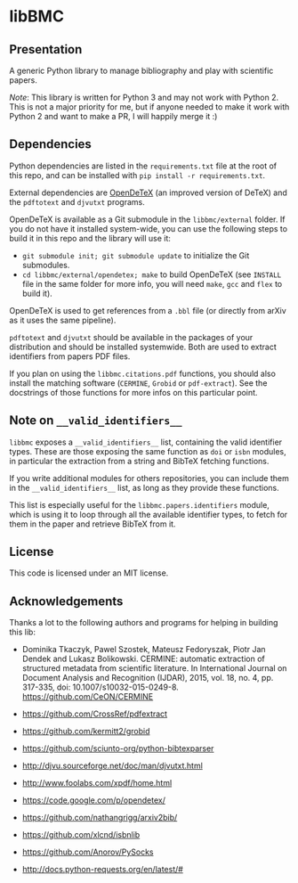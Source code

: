libBMC
======

## Presentation

A generic Python library to manage bibliography and play with scientific
papers.


_Note_: This library is written for Python 3 and may not work with Python 2.
This is not a major priority for me, but if anyone needed to make it work with
Python 2 and want to make a PR, I will happily merge it :)


## Dependencies

Python dependencies are listed in the `requirements.txt` file at the root of
this repo, and can be installed with `pip install -r requirements.txt`.


External dependencies are [OpenDeTeX](https://code.google.com/p/opendetex/)
(an improved version of DeTeX) and the `pdftotext` and `djvutxt` programs.


OpenDeTeX is available as a Git submodule in the `libbmc/external` folder. If
you do not have it installed system-wide, you can use the following steps to
build it in this repo and the library will use it:

* `git submodule init; git submodule update` to initialize the Git submodules.
* `cd libbmc/external/opendetex; make` to build OpenDeTeX (see `INSTALL` file
  in the same folder for more info, you will need `make`, `gcc` and `flex` to
  build it).

OpenDeTeX is used to get references from a `.bbl` file (or directly from arXiv
as it uses the same pipeline).


`pdftotext` and `djvutxt` should be available in the packages of your
distribution and should be installed systemwide. Both are used to extract
identifiers from papers PDF files.


If you plan on using the `libbmc.citations.pdf` functions, you should also
install the matching software (`CERMINE`, `Grobid` or `pdf-extract`). See the
docstrings of those functions for more infos on this particular point.


## Note on `__valid_identifiers__`

`libbmc` exposes a `__valid_identifiers__` list, containing the valid
identifier types. These are those exposing the same function as `doi` or
`isbn` modules, in particular the extraction from a string and BibTeX
fetching functions.

If you write additional modules for others repositories, you can include them
in the `__valid_identifiers__` list, as long as they provide these functions.

This list is especially useful for the `libbmc.papers.identifiers` module,
which is using it to loop through all the available identifier types, to fetch
for them in the paper and retrieve BibTeX from it.


## License

This code is licensed under an MIT license.


## Acknowledgements

Thanks a lot to the following authors and programs for helping in building
this lib:

* Dominika Tkaczyk, Pawel Szostek, Mateusz Fedoryszak, Piotr Jan Dendek and
Lukasz Bolikowski.
CERMINE: automatic extraction of structured metadata from scientific
literature.
In International Journal on Document Analysis and Recognition (IJDAR), 2015,
vol. 18, no. 4, pp. 317-335, doi: 10.1007/s10032-015-0249-8.
https://github.com/CeON/CERMINE

* https://github.com/CrossRef/pdfextract

* https://github.com/kermitt2/grobid

* https://github.com/sciunto-org/python-bibtexparser

* http://djvu.sourceforge.net/doc/man/djvutxt.html

* http://www.foolabs.com/xpdf/home.html

* https://code.google.com/p/opendetex/

* https://github.com/nathangrigg/arxiv2bib/

* https://github.com/xlcnd/isbnlib

* https://github.com/Anorov/PySocks

* http://docs.python-requests.org/en/latest/#
